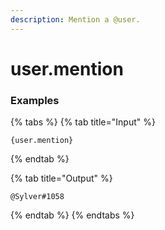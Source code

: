 ```yaml
---
description: Mention a @user.
---
```


# user.mention <user>

### Examples

{% tabs %}
{% tab title="Input" %}
```text
{user.mention}
```
{% endtab %}

{% tab title="Output" %}
```text
@Sylver#1058
```
{% endtab %}
{% endtabs %}